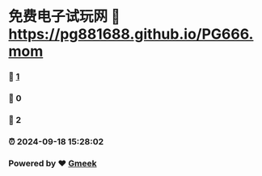 # 免费电子试玩网 :link: https://pg881688.github.io/PG666.mom 
### :page_facing_up: [1](https://pg881688.github.io/PG666.mom/tag.html) 
### :speech_balloon: 0 
### :hibiscus: 2 
### :alarm_clock: 2024-09-18 15:28:02 
### Powered by :heart: [Gmeek](https://github.com/Meekdai/Gmeek)
